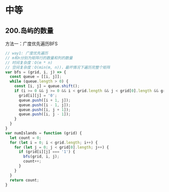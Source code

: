 # 中等

## 200.岛屿的数量
<leetcode-link title="200.岛屿的数量" link="https://leetcode.cn/problems/number-of-islands/" />

方法一：广度优先遍历BFS
```js
// way1: 广度优先遍历
// m和n分别为矩阵行的数量和列的数量
// 时间复杂度：O(m * n)
// 空间复杂度：O(min(m, n))，最坏情况下遍历完整个矩阵
var bfs = (grid, i, j) => {
  const queue = [[i, j]];
  while (queue.length > 0) {
    const [i, j] = queue.shift();
    if (i >= 0 && j >= 0 && i < grid.length && j < grid[0].length && grid[i][j] === '1') {
      grid[i][j] = '0';
      queue.push([i + 1, j]);
      queue.push([i - 1, j]);
      queue.push([i, j + 1]);
      queue.push([i, j - 1]);
    }
  }
}
var numIslands = function (grid) {
  let count = 0;
  for (let i = 0; i < grid.length; i++) {
    for (let j = 0; j < grid[0].length; j++) {
      if (grid[i][j] === '1') {
        bfs(grid, i, j);
        count++;
      }
    }
  }
  return count;
}
```
